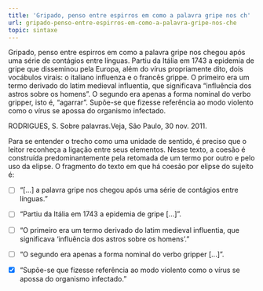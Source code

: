 ```yaml
---
title: 'Gripado, penso entre espirros em como a palavra gripe nos ch'
url: gripado-penso-entre-espirros-em-como-a-palavra-gripe-nos-che
topic: sintaxe
---
```



Gripado, penso entre espirros em como a palavra gripe nos chegou após uma série de contágios entre línguas. Partiu da Itália em 1743 a epidemia de gripe que disseminou pela Europa, além do vírus propriamente dito, dois vocábulos virais: o italiano influenza e o francês grippe. O primeiro era um termo derivado do latim medieval influentia, que significava “influência dos astros sobre os homens”. O segundo era apenas a forma nominal do verbo gripper, isto é, “agarrar”. Supõe-se que fizesse referência ao modo violento como o vírus se apossa do organismo infectado.

RODRIGUES, S. Sobre palavras.Veja, São Paulo, 30 nov. 2011.

Para se entender o trecho como uma unidade de sentido, é preciso que o leitor reconheça a ligação entre seus elementos. Nesse texto, a coesão é construída predominantemente pela retomada de um termo por outro e pelo uso da elipse. O fragmento do texto em que há coesão por elipse do sujeito é:



- [ ] “\[...] a palavra gripe nos chegou após uma série de contágios entre línguas.”
- [ ] “Partiu da Itália em 1743 a epidemia de gripe \[...]”.
- [ ] “O primeiro era um termo derivado do latim medieval influentia, que significava ‘influência dos astros sobre os homens’.”
- [ ] “O segundo era apenas a forma nominal do verbo gripper \[...]”.
- [x] “Supõe-se que fizesse referência ao modo violento como o vírus se apossa do organismo infectado.”


